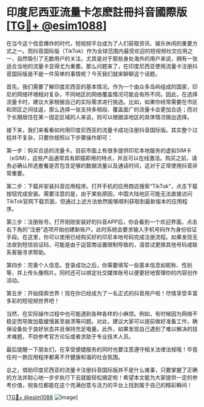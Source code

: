 # 印度尼西亚流量卡怎麽註冊抖音國際版 [[TG💪+ @esim1088](https://t.me/s/esim1088)]

在当今这个信息爆炸的时代，短视频平台成为了人们获取资讯、娱乐休闲的重要方式之一。而抖音国际版（TikTok）作为全球范围内最受欢迎的短视频社交应用之一，自然吸引了无数用户的关注。尤其是对于那些身处海外的用户来说，拥有一张适合当地的流量卡显得尤为重要。那么问题来了，在印度尼西亚使用流量卡注册抖音国际版是不是一件简单的事情呢？今天我们就来聊聊这个话题。

首先，我们需要了解印度尼西亚的基本情况。作为一个由众多岛屿组成的国家，印尼的网络环境相对复杂，不同地区的网络覆盖情况可能会有所不同。因此，在选择流量卡时，建议大家根据自己的实际需求进行挑选。比如，如果你经常需要在市区和郊区之间往返，那么选择一张支持多频段、覆盖面广的流量卡会更加合适；而对于长期居住在某一固定区域的人来说，则可以根据该地区的具体情况做出选择。

接下来，我们来看看如何用印度尼西亚的流量卡成功注册抖音国际版。其实整个过程并不复杂，只要你按照以下步骤操作即可：

第一步：购买合适的流量卡。目前市面上有很多提供印尼本地服务的虚拟SIM卡（eSIM），这些产品通常具有即插即用的特点，并且可以在线激活。购买之前，请务必确认所选套餐是否包含足够的数据流量以及通话时间，这对于正常使用抖音非常重要。

第二步：下载并安装抖音应用程序。打开手机的应用商店搜索“TikTok”，点击下载按钮完成安装。需要注意的是，由于某些原因，中国大陆地区可能无法直接访问TikTok官网下载页面，但通过上述方法依然能够顺利获取到最新版本的应用程序。

第三步：注册账号。打开刚刚安装好的抖音APP后，你会看到一个欢迎界面。点击右下角的“注册”选项开始创建新账户。此时系统会要求输入手机号码作为身份验证手段。在这里，你可以使用已经购买好的印尼本地号码完成注册流程。如果发现无法收到短信验证码，可能是由于运营商设置限制导致的，请尝试更换其他号码或联系客服寻求帮助。

第四步：完善个人信息。登录成功之后，你需要填写一些基本信息如昵称、性别等，并上传头像照片。同时还可以绑定社交媒体账号以便更好地管理你的内容创作活动。

第五步：开始探索世界！现在你已经成为了一名正式的抖音用户啦！尽情享受丰富多彩的短视频世界吧！

当然，在实际操作过程中也可能遇到各种各样的小麻烦。例如，有时候因为网络不稳定而导致加载缓慢甚至崩溃等问题。对此，建议大家可以提前做好准备工作，确保设备处于良好状态并且保持充足电量。此外，如果发现自己遇到了难以解决的技术难题，不妨参考官方论坛或者求助于专业技术人员。

最后提醒一下朋友们，在享受便捷服务的同时也要注意遵守相关法律法规哦！毕竟任何一款应用程序都离不开健康和谐的社会氛围。

总之，借助印度尼西亚的流量卡注册抖音国际版并不是什么难事，只要掌握了正确的方法并耐心地一步步执行下去就能轻松搞定啦！希望本文能为大家提供一定的参考价值，祝各位都能在这个充满创意与活力的平台上找到属于自己的精彩瞬间！ 

[[TG💪+ @esim1088](https://t.me/s/esim1088) ![Image](https://i.postimg.cc/4NQfJmqS/Snipaste-2025-05-13-00-14-12.png)]